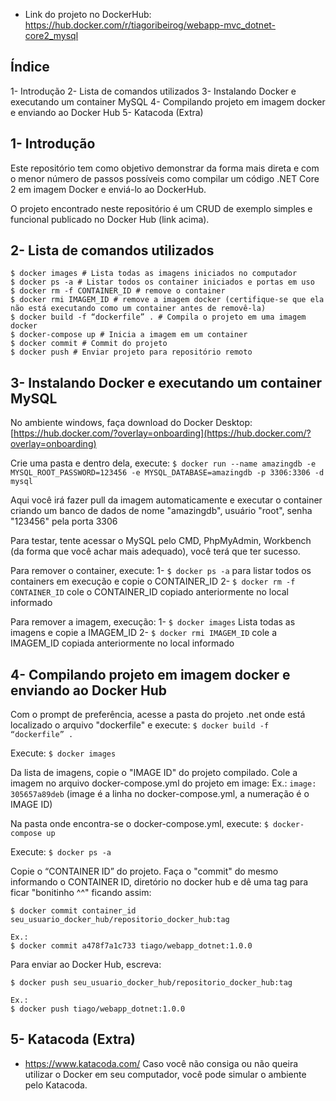 
- Link do projeto no DockerHub:
https://hub.docker.com/r/tiagoribeirog/webapp-mvc_dotnet-core2_mysql

## Índice
1- Introdução
2- Lista de comandos utilizados
3- Instalando Docker e executando um container MySQL
4- Compilando projeto em imagem docker e enviando ao Docker Hub
5- Katacoda (Extra)

## 1- Introdução
Este repositório tem como objetivo demonstrar da forma mais direta e com o menor número de passos possíveis como compilar um código .NET Core 2 em imagem Docker e enviá-lo ao DockerHub.

O projeto encontrado neste repositório é um CRUD de exemplo simples e funcional publicado no Docker Hub (link acima).

## 2- Lista de comandos utilizados
```
$ docker images # Lista todas as imagens iniciados no computador
$ docker ps -a # Listar todos os container iniciados e portas em uso
$ docker rm -f CONTAINER_ID # remove o container
$ docker rmi IMAGEM_ID # remove a imagem docker (certifique-se que ela não está executando como um container antes de removê-la)
$ docker build -f “dockerfile” . # Compila o projeto em uma imagem docker
$ docker-compose up # Inicia a imagem em um container
$ docker commit # Commit do projeto 
$ docker push # Enviar projeto para repositório remoto
```
## 3- Instalando Docker e executando um container MySQL

No ambiente windows, faça download do Docker Desktop:
[https://hub.docker.com/?overlay=onboarding](https://hub.docker.com/?overlay=onboarding)

Crie uma pasta e dentro dela, execute: 
```$ docker run --name amazingdb -e MYSQL_ROOT_PASSWORD=123456 -e MYSQL_DATABASE=amazingdb -p 3306:3306 -d mysql```

Aqui você irá fazer pull da imagem automaticamente e executar o container criando um banco de dados de nome "amazingdb", usuário "root", senha "123456" pela porta 3306

Para testar, tente acessar o MySQL pelo CMD, PhpMyAdmin, Workbench (da forma que você achar mais adequado), você terá que ter sucesso.

Para remover o container, execute:
1- ``` $ docker ps -a ``` para listar todos os containers em execução e copie o CONTAINER_ID
2- ``` $ docker rm -f CONTAINER_ID ``` cole o CONTAINER_ID copiado anteriormente no local informado

Para remover a imagem, execução:
1- ``` $ docker images ``` Lista todas as imagens e copie a IMAGEM_ID
2- ``` $ docker rmi IMAGEM_ID ``` cole a IMAGEM_ID copiada anteriormente no local informado

## 4- Compilando projeto em imagem docker e enviando ao Docker Hub

Com o prompt de preferência, acesse a pasta do projeto .net onde está localizado o arquivo "dockerfile" e execute: 
```$ docker build -f “dockerfile” .```

Execute:
```$ docker images```

Da lista de imagens, copie o "IMAGE ID" do projeto compilado.
Cole a imagem no arquivo docker-compose.yml do projeto em image:
Ex.: ``` image: 305657a89deb ```  (image é a linha no docker-compose.yml, a numeração é o IMAGE ID)

Na pasta onde encontra-se o docker-compose.yml, execute:
``` $ docker-compose up ```

Execute:
``` $ docker ps -a ``` 

Copie o “CONTAINER ID” do projeto.
Faça o "commit" do mesmo informando o CONTAINER ID, diretório no docker hub e dê uma tag para ficar "bonitinho ^^" ficando assim: 
``` 
$ docker commit container_id seu_usuario_docker_hub/repositorio_docker_hub:tag 

Ex.:
$ docker commit a478f7a1c733 tiago/webapp_dotnet:1.0.0
``` 
Para enviar ao Docker Hub, escreva:
```
$ docker push seu_usuario_docker_hub/repositorio_docker_hub:tag

Ex.:
$ docker push tiago/webapp_dotnet:1.0.0
```

## 5- Katacoda (Extra)
- https://www.katacoda.com/
Caso você não consiga ou não queira utilizar o Docker em seu computador, você pode simular o ambiente pelo Katacoda.
